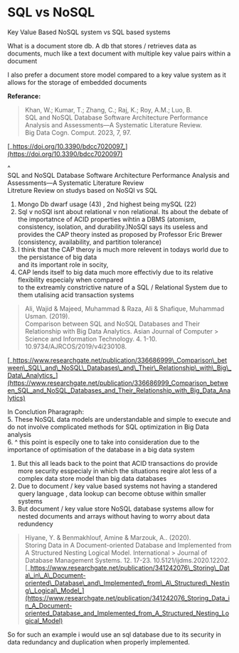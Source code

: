 # SQL vs NoSQL
Key Value Based NoSQL system vs SQL based systems

What is a document store db. A db that stores / retrieves data as documents, much like a text document with multiple key value pairs within a document

I also prefer a document store model compared to a key value system as it allows for the storage of embedded documents 

**Referance:**

> Khan, W.; Kumar, T.; Zhang, C.; Raj, K.; Roy, A.M.; Luo, B.  
> SQL and NoSQL Database Software Architecture Performance Analysis and Assessments—A Systematic Literature Review.  
> Big Data Cogn. Comput. 2023, 7, 97.

[_https://doi.org/10.3390/bdcc7020097_](https://doi.org/10.3390/bdcc7020097)

^  
SQL and NoSQL Database Software Architecture Performance Analysis and Assessments—A Systematic Literature Review  
Litreture Review on studys based on NoSQl vs SQL

1.  Mongo Db dwarf usage (43) , 2nd highest being mySQL (22)
2.  Sql v noSQl isnt about relational v non relational. Its about the debate of the importatnce of ACID properties wihtin a DBMS (atomism, consistency, isolation, and durability.)NoSQl says its useless and provides the CAP theory insted as proposed by Professor Eric Brewer (consistency, availability, and partition tolerance)
3.  I think that the CAP theroy is much more relevent in todays world due to the persistance of big data  
    and its important role in socity,
4.  CAP lends itself to big data much more effectivly due to its relative flexibility especialy when compared  
    to the extreamly constrictive nature of a SQL / Relational System due to them utalising acid transaction systems

> Ali, Wajid & Majeed, Muhammad & Raza, Ali & Shafique, Muhammad Usman. (2019).  
> Comparison between SQL and NoSQL Databases and Their Relationship with Big Data Analytics. Asian Journal of Computer > Science and Information Technology. 4. 1-10. 10.9734/AJRCOS/2019/v4i230108.

[_https://www.researchgate.net/publication/336686999\_Comparison\_between\_SQL\_and\_NoSQL\_Databases\_and\_Their\_Relationship\_with\_Big\_Data\_Analytics_](https://www.researchgate.net/publication/336686999_Comparison_between_SQL_and_NoSQL_Databases_and_Their_Relationship_with_Big_Data_Analytics)

In Conclution Pharagraph:  
5\. These NoSQL data models are understandable and simple to execute and do not involve complicated methods for SQL optimization in Big Data analysis  
6\. ^ this point is especily one to take into consideration due to the importance of optimisation of the database in a big data system

1.  But this all leads back to the point that ACID transactions do provide more security esspecialy in which the situations reqire alot less of a complex data store model than big data databases
2.  Due to document / key value based systems not having a standered query language , data lookup can become obtuse within smaller systems
3.  But document / key value store NoSQL database systems allow for nested documents and arrays without having to worry about data redundency

> Hiyane, Y. & Benmakhlouf, Amine & Marzouk, A.. (2020).  
> Storing Data in A Document-oriented Database and Implemented from A Structured Nesting Logical Model. International > Journal of Database Management Systems. 12. 17-23. 10.5121/ijdms.2020.12202.  
> [_https://www.researchgate.net/publication/341242076\_Storing\_Data\_in\_A\_Document-oriented\_Database\_and\_Implemented\_from\_A\_Structured\_Nesting\_Logical\_Model_](https://www.researchgate.net/publication/341242076_Storing_Data_in_A_Document-oriented_Database_and_Implemented_from_A_Structured_Nesting_Logical_Model)

So for such an example i would use an sql database due to its security in data redundancy and duplication when properly implemented.